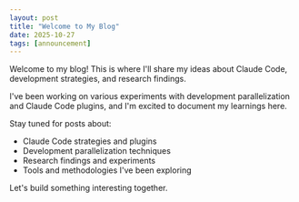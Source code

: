 ```yaml
---
layout: post
title: "Welcome to My Blog"
date: 2025-10-27
tags: [announcement]
---
```


Welcome to my blog! This is where I'll share my ideas about Claude Code, development strategies, and research findings.

I've been working on various experiments with development parallelization and Claude Code plugins, and I'm excited to document my learnings here.

Stay tuned for posts about:
- Claude Code strategies and plugins
- Development parallelization techniques
- Research findings and experiments
- Tools and methodologies I've been exploring

Let's build something interesting together.
